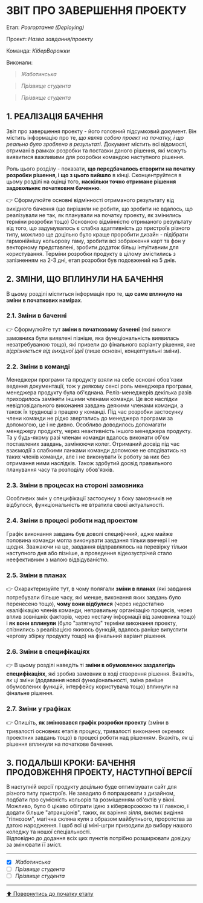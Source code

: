 ﻿# ЗВІТ ПРО ЗАВЕРШЕННЯ ПРОЕКТУ

Етап: *Розгортання (Deploying)*

Проект: *Назва завдання/проекту*

Команда: *КіберВорожки*

Виконали:
>*Жаботинська*

>*Прізвище студента*

>*Прізвище студента*

##  **1. РЕАЛІЗАЦІЯ БАЧЕННЯ**

Звіт про завершення проекту - його головний підсумковий документ. Він містить інформацію про те, *що являв собою проект на початку, і що реально було зроблено в результаті*. Документ містить всі відомості, отримані в рамках розробки та поставки даного рішення, які можуть виявитися важливими для розробки командою наступного рішення. 

Роль цього розділу - показати, **що передбачалось створити на початку розробки рішення, і що з цього вийшло** в кінці. Сконцентруйтеся в цьому розділі на оцінці того, **наскільки точно отримане рішення задовольняє початковим баченню**.

:point_right: Сформулюйте основні відмінності отриманого результату від вихідного бачення (що вирішили не робити, що зробити не вдалось, що реалізували не так, як планували на початку проекту, як змінились терміни розробки тощо)
Основною відмінністю отриманого результату від того, що задумувалось є слабка адаптивність до пристроїв різного типу, можливо ще доцільно було краще проробити дизайн - підібрати гармонійнішу кольорову гаму, зробити всі зображення карт та фон у векторному представлені, зробити додаток більш інтуїтивним для користування. Терміни розробки продукту в цілому змістились з запізненням на 2-3 дні, етап розробки був подовжений на 5 днів. 

##  **2. ЗМІНИ, ЩО ВПЛИНУЛИ НА БАЧЕННЯ**
В цьому розділі міститься інформація про те, **що саме вплинуло на зміни в початкових намірах**. 

### **2.1. Зміни в баченні**

:point_right: Сформулюйте тут **зміни в початковому баченні** (які вимоги замовника були виявлені пізніше, яка функціональність виявилась незатребуваною тощо), які привели до фінального варіанту рішення, яке *відрізняється від вихідної ідеї* (лише основні, концептуальні зміни).

### **2.2. Зміни в команді**

Менеджери програми та продукту взяли на себе основні обов'язки ведення документації, тож у деякому сенсі роль менеджера програми, менеджера продукту була об'єднана. Реліз-менеджерів декілька разів приходилось заміняти іншими членами команди. Це все наслідки невідповідального виконання завдань деякими членами команди, а також їх труднощі з працею у команді.
Під час розробки застосунку члени команди не рідко звертались до менеджера програми за допомогою, це і не дивно. Особливо доводилось допомагати менеджеру продукту, через неактивність іншого менеджера продукту.
Та у будь-якому разі членам команди вдалось виконати об'єм поставлених завдань, замінюючи колег. Отриманий досвід під час взаємодії з слабкими ланками команди допоможе не сподіватись на таких членів команди, але і не виконувати їх роботу за них без отримання ними наслідків. Також здобутий досвід правильного планування часу та розподілу обов'язків.

###  **2.3. Зміни в процесах на стороні замовника** 

Особливих змін у специфікації застосунку з боку замовників не відбулося, функціональність не втратила своєї актуальності. 

###  **2.4. Зміни в процесі роботи над проектом**

Графік виконання завдань був доволі специфічний, адже майже половина команди могла виконувати завдання тільки ввечері і не щодня. Зважаючи на це, завдання відправлялось на перевірку тільки наступного дня або пізніше, а проведення відеозустрічей стало неефективним з малою відвідуваністю. 

###  **2.5. Зміни в планах**

:point_right: Охарактеризуйте тут, в чому полягали **зміни в планах** (які завдання потребували більше часу, які менше, виконання яких завдань було перенесено тощо), **чому вони відбулися** (через недостатню кваліфікацію членів команди, неправильну організацію процесів, через вплив зовнішніх факторів, через нестачу інформації від замовника тощо) і **як вони вплинули** (було "затягнуто" терміни виконання проекту, спізнились з реалізацією якихось функцій, вдалось раніше випустити чергову збірку продукту тощо) на фінальний варіант рішення.

###  **2.6. Зміни в специфікаціях**

:point_right: В цьому розділі наведіть ті **зміни в обумовлених заздалегідь специфікаціях**, які зробив замовник в ході створення рішення. Вкажіть, *як* ці зміни (додавання нової функціональності, зміна раніше обумовлених функцій, інтерфейсу користувача тощо) вплинули на фінальне рішення.

###  **2.7. Зміни у графіках**

:point_right: Опишіть, **як змінювався графік розробки проекту** (зміни в тривалості основних етапів процесу, тривалості виконання окремих проектних завдань тощо) в процесі роботи над рішенням. Вкажіть, *як* ці рішення вплинули на початкове бачення.

## **3. ПОДАЛЬШІ КРОКИ: БАЧЕННЯ ПРОДОВЖЕННЯ ПРОЕКТУ, НАСТУПНОЇ ВЕРСІЇ**

В наступній версії продукту доцільно буде оптимізувати сайт для різного типу пристроїв. Не завадило б попрацювати з дизайном, подбати про сумісність кольорів та розміщенням об'єктів у вікні. 
Можливо, було б цікаво обіграти ідею з кіберворожкою та її лавкою, і додати більше "атракціонів", таких, як варіння зілля, виклик видіння "гіпнозом", магічна скляна куля з образом майбутнього, проротства за датою народження. І щоб всі ці міні-шгри приводили до вибору нашого коледжу та ношої спеціальності.  
Відповідно до додання всіх цих пунктів потрібно розширювати довідку за змінювати її зміст.

---

- [x] *Жаботинська*
- [ ] *Прізвище студента*
- [ ] *Прізвище студента*

---
[:arrow_up: Повернутись до початку етапу](/docs/5.Deploying/README.md)



